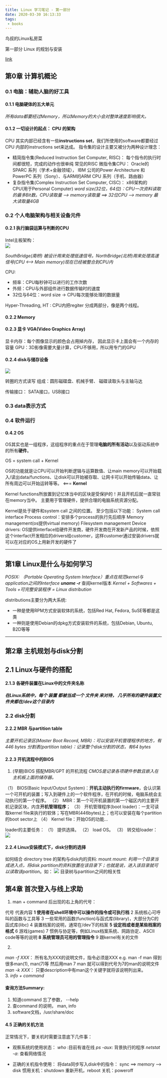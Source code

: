 ```yaml
---
title: Linux 学习笔记 - 第一部分
date: 2020-03-30 16:13:33
tags: 
 - books
---
```


鸟叔的Linux私房菜

第一部分 Linux 的规划与安装

[link](http://cn.linux.vbird.org/linux_basic/linux_basic.php#part1)

<!-- more --> 


## 第0章 计算机概论
### 0.1 电脑：辅助人脑的好工具
#### 0.1.1 电脑硬体的五大单元
*所有data都要经过Memory，所以Memory的大小会对整体速度影响很大。*
#### 0.1.2 一切设计的起点： CPU 的架构
CPU 其实内部已经含有一些**instructions set**，我们所使用的software都要经过CPU 内部的instructions set来达成。
指令集的设计主要又被分为两种设计理念：
* 精简指令集(Reduced Instruction Set Computer, RISC)：
每个指令的执行时间都很短，完成的动作也很单纯
常见的RISC 微指令集CPU： Oracle的SPARC 系列（学术+金融领域）， IBM 公司的Power Architecture 和 PowerPC 系列（Sony）、与ARM的ARM CPU 系列（手机、路由器）
* 复杂指令集(Complex Instruction Set Computer, CISC)：
x86架构的CPU(用于Personal Computer)
*word size(32位，64位)：CPU一次资料读取的最多Bit数。CPU读取量 --> memory读取量 ==> 32位CPU --> memory 最大读取量4GB*

### 0.2 个人电脑架构与相关设备元件
#### 0.2.1 执行脑袋运算与判断的CPU
Intel主板架构：<br>
<img src="https://personal-bucket-prod.s3-us-west-2.amazonaws.com/books/linux/Intel%E4%B8%BB%E6%9D%BF%E6%9E%B6%E6%9E%84.png"/>

*SouthBridge(南桥) 被设计用来处理低速信号。NorthBridge(北桥)用来处理高速信号(CPU <--> Main memory)现在已经被整合到CPU内*

CPU:
 * 频率：CPU每秒钟可以进行的工作次数
 * 外频：CPU与外部组件进行数据传输时的速度
 * 32位与64位：word size -> CPU每次能够处理的数据量

Hyper-Threading, HT : CPU内把regiter 分成两部分，像是两个线程。

#### 0.2.2 Memory
#### 0.2.3 显卡 VGA(Video Graphics Array)
显卡内存：每个图像显示的颜色会占用掉内存， 因此显示卡上面会有一个内存的容量
GPU：3D影像需要大量计算，CPU不够用，所以用专门的GPU
#### 0.2.4 disk与储存设备
<img src="https://personal-bucket-prod.s3-us-west-2.amazonaws.com/books/linux/%E7%A3%81%E7%9B%98%E7%BB%93%E6%9E%84.png"/>

转圈的方式读写
组成：圆形磁碟盘、机械手臂、 磁碟读取头与主轴马达

传输接口： SATA接口，USB接口
### 0.3 data表示方式
### 0.4 软件运行
#### 0.4.2 OS
OS其实也是一组程序，这组程序的重点在于管理**电脑的所有活动**以及驱动系统中的所有**硬件**。

OS = system call + Kernel

OS的功能就是让CPU可以开始判断逻辑与运算数值、让main memory可以开始载入/读出data/functions、让disk可以开始被存取、让网卡可以开始传输data、让所有周边可以开始运转等等。 <=== **Kernel**

Kernel functions所放置到记忆体当中的区块是受保护的！并且开机后就一直常驻在memory当中。
主要用于管理硬件，提供合理的电脑系统资源分配。

Kernel是处于硬件和system call 之间的位置。
至少包括以下功能：
System call interface
Process control：安排多个process的执行先后顺序
Memory management(os提供virtual memory)
Filesystem management
Device drivers: OS提供interface给硬件开发商，硬件开发商在开发新产品的时候，依照这个interfact开发相应的drivers给customer，这样customer通过安装drivers就可以在对应的OS上用新开发的硬件了

---------

## 第1章  Linux是什么与如何学习
*POSIX: （Portable Operating System Interface）重点在规范kernel与application之间的interface*
***uname -r*** 查阅kernel版本
*Kernel + Softwares + Tools +可完整安装程序 = Linux distribution*

distributions主要分为两大系统:
* 一种是使用RPM方式安装软体的系统，包括Red Hat, Fedora, SuSE等都是这类
* 一种则是使用Debian的dpkg方式安装软件的系统，包括Debian, Ubuntu, B2D等等


-------

## 第2章  主机规划与disk分割
## 2.1 Linux与硬件的搭配
#### 2.1.3 各硬件装置在Linux中的文件夹名称
***在Linux系统中，每个 装置 都被当成一个 文件夹 来对待， 几乎所有的硬件装置文件夹都在/dev这个目录内***
### 2.2 disk分割
#### 2.2.2 MBR 与partition table
*主要开机记录区(Master Boot Record, MBR)：可以安装开机管理程序的地方，有446 bytes*
*分割表(partition table)：记录整个disk分割的状态，有64 bytes*


#### 2.2.3 开机流程中的BIOS
1. (早期)BIOS 搭配MBR/GPT 的开机流程
*CMOS是记录各项硬件参数且嵌入在主机板上面的储存器。*

  （1） BIOS(Basic Input/Output System)：**开机主动执行的firmware**，会认识第一个可开机的装置；写入到硬件上的一个软件程序，在开机的时候，电脑系统会主动执行的第一个程序。
  （2） MBR：第一个可开机装置的第一个磁区内的主要开机记录区块，内含**开机管理程序**；
  （3） 开机管理程序(boot loader)：一支可读取kernel file来执行的软体；写在MBR(446bytes)上；也可以安装在每个partition 的boot sector上
  （4） Kernel file：开始OS的功能...

loader的主要任务：
（1） 提供选择。
（2） load OS。
（3） 转交给loader：
<img src="https://personal-bucket-prod.s3-us-west-2.amazonaws.com/books/linux/MBR.png"/>


#### 2.2.4 Linux安装模式下，disk分割的选择

如何结合 directory tree 的架构与disk内的资料: mount
*mount: 利用一个目录当成进入点，将disk partition的资料放置在该目录下；也就是说，进入该目录就可以读取该partition*。如：
<img src="https://personal-bucket-prod.s3-us-west-2.amazonaws.com/books/linux/mount%2Bfilesystem.png"/>
目录树与partition之间的相关性


## 第4章 首次登入与线上求助
1. man + command 后出现的右上角的代号：

代号	代表内容
**1	使用者在shell环境中可以操作的指令或可执行档**
2	系统核心可呼叫的函数与工具等
3	一些常用的函数(function)与函式库(library)，大部分为C的函式库(libc)
4	装置档案的说明，通常在/dev下的档案
**5	设定档或者是某些档案的格式**
6	游戏(games)
7	惯例与协定等，例如Linux档案系统、网路协定、ASCII code等等的说明
**8	系统管理员可用的管理指令**
9	跟kernel有关的文件

2. 
*man -f XXX*： 所有名为XXX的说明文件，指令必须是XXX
e.g.
man -f man 得到很多man(1), man(7)等
然后用man 7 man 就可以得到代号为7的man的说明文件
<br>
*man -k XXX*： 只要description中有man这个关键字就将该说明列出来。
<br>
3. 
*info + command*

#### 查询方法Summary:
1. 知道command 忘了参数， --help
2. 查command 的说明， man, info
3. software文档，/usr/share/doc

#### 4.5 正确的关机方法
正常情况下，要关机时需要注意底下几件事：
* 观察系统的使用状态：
*who* :目前有谁在线
*ps -aux*: 背景执行的程序
*netstat -a*: 查看网络情况

* 正确的关机指令使用：
将data同步写入disk中的指令： sync ==> memory --> disk
惯用关机：shutdown
重新开机，reboot
关机：poweroff

